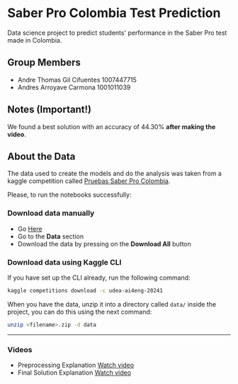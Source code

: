 # Saber Pro Colombia Test Prediction

Data science project to predict students' performance in the Saber Pro test made in Colombia.

## Group Members

- Andre Thomas Gil Cifuentes 1007447715
- Andres Arroyave Carmona 1001011039

## Notes (Important!)
We found a best solution with an accuracy of
44.30% **after making the video**.

## About the Data

The data used to create the models and do the analysis was taken from a kaggle competition called [Pruebas Saber Pro Colombia](https://www.kaggle.com/competitions/udea-ai4eng-20241/).

Please, to run the notebooks successfully:

### Download data manually

- Go [Here](https://www.kaggle.com/competitions/udea-ai4eng-20241/data)
- Go to the **Data** section
- Download the data by pressing on the **Download All** button

### Download data using Kaggle CLI

If you have set up the CLI already, run the following command:

```bash
kaggle competitions download -c udea-ai4eng-20241
```

When you have the data, unzip it into a directory called `data/` inside the project, you can do this using the next command:

```bash
unzip <filename>.zip -d data
```

---

### Videos

- Preprocessing Explanation [Watch video](https://youtu.be/MhWAE1yTlXI)
- Final Solution Explanation [Watch video](https://youtu.be/5ux-tDzzc7U)
